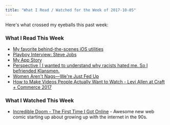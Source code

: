 ```yaml
---
title: "What I Read / Watched for the Week of 2017-10-05"
---
```

<p>Here's what crossed my eyeballs this past week:</p>
<h3>What I Read This Week</h3>
<ul>
<li><a href="https://finertech.com/2017/09/30/my-favorite-behind-the-scenes-ios-utilities/">My favorite behind-the-scenes iOS utilities</a></li>
<li><a href="https://reprints.longform.org/playboy-interview-steve-jobs">Playboy Interview: Steve Jobs</a></li>
<li><a href="https://www.macstories.net/stories/my-app-story/">My App Story</a></li>
<li><a href="https://www.washingtonpost.com/outlook/i-wanted-to-understand-why-racists-hated-me-so-i-befriended-klansmen/2017/09/29/c2f46cb8-a3af-11e7-b14f-f41773cd5a14_story.html">Perspective | I wanted to understand why racists hated me. So I befriended Klansmen.</a></li>
<li><a href="https://www.harpersbazaar.com/culture/features/a12063822/emotional-labor-gender-equality/">Women Aren't Nags—We're Just Fed Up</a></li>
<li><a href="https://www.leftcoast.co/blog/how-to-make-videos-people-actually-want-to-watch-full-talk">How to Make Videos People Actually Want to Watch - Levi Allen at Craft + Commerce 2017</a></li>
</ul>
<h3>What I Watched This Week</h3>
<ul>
<li><a href="https://vimeo.com/higginsvideo/incredibledoom">Incredible Doom - The First Time I Got Online</a> - Awesome new web comic starting up about growing up with the internet in the 90s.</li>
</ul>
